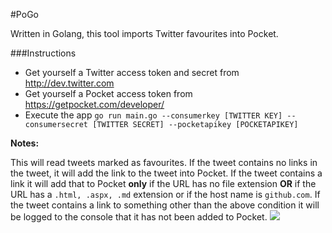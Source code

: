 #PoGo

Written in Golang, this tool imports Twitter favourites into Pocket.

###Instructions

* Get yourself a Twitter access token and secret from http://dev.twitter.com
* Get yourself a Pocket access token from https://getpocket.com/developer/
* Execute the app `go run main.go --consumerkey [TWITTER KEY] --consumersecret [TWITTER SECRET] --pocketapikey [POCKETAPIKEY]`

**Notes:**

This will read tweets marked as favourites.  If the tweet contains no links in the tweet, it will add the link to the tweet into Pocket.  If the tweet contains a link it will add that to Pocket **only** if the URL has no file extension **OR** if the URL has a `.html, .aspx, .md` extension or if the host name is `github.com`.  If the tweet contains a link to something other than the above condition it will be logged to the console that it has not been added to Pocket.
![](http://blog.jonathanchannon.com/images/blogpostimages/pogo.png)

